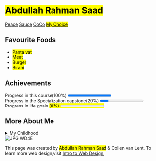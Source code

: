 <!DOCTYPE html>
<html lang="en">
<head>
	<meta charset="UTF-8">
	<title>Homwork</title>
</head>
<body>
	<h1><mark>Abdullah Rahman Saad</mark></h1>
<nav>
	<a href="https://www.youtube.com/watch?v=B1ImgxrFXQc">Peace</a>
	<a href="https://www.youtube.com/watch?v=PI3LAgGBxqU">Sauce</a>
	<a href="http://timepassbd.live/movie.php?imdbid=tt2380307&cat=Animation">CoCo</a>
	<a href="https://www.brawlhalla.com/"><mark>My Choice</mark></a>
</nav>
<section>
	<h2>Favourite Foods</h2>
	<ul><li><mark>Panta vat</mark></li>
		<li><mark>Meat</mark></li>
		<li><mark>Burger</mark></li>
		<li><mark>Birani </mark></li>
	</ul>
</section>
<section>
	<h2>Achievements</h2>
	<p>
	<label> Progress in this course(100%)</label>
	<progress  value="100" max="100">100%</progress><br>
	<label> Progress in the Specialization capstone(20%)</label>
	<progress  value="20" max="100">20%</progress><br>
	<label>Progress in life goals <mark>(0%)</mark></label><mark>
	<progress  value="0" max="100">0%</progress></mark><br>

</section>
<section>
	<h2>More About Me</h2>
	<details>
		<summary>My Childhood</summary>
		<p><mark> I born in Barishal. Grew up in Dhaka. Want to die in a peaceful world. </mark></p>
	</details>
</section>
<footer>
	<img src="http://www.intro-webdesign.com/images/newlogo.png" alt="JPG WD4E">
	<p>This page was created by <mark> Abdullah Rahman Saad</mark> & Collen van Lent. To learn more web design,visit <a href="https://99designs.com/web-design">Intro to Web Design. </a></p>
</footer>
</body>
</html>
